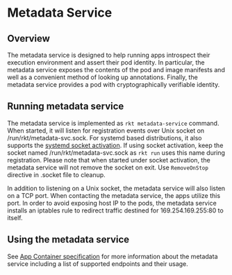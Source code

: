 # Metadata Service

## Overview

The metadata service is designed to help running apps introspect their execution environment and assert their pod identity.
In particular, the metadata service exposes the contents of the pod and image manifests and well as a convenient method of looking up annotations.
Finally, the metadata service provides a pod with cryptographically verifiable identity.

## Running metadata service

The metadata service is implemented as `rkt metadata-service` command.
When started, it will listen for registration events over Unix socket on /run/rkt/metadata-svc.sock.
For systemd based distributions, it also supports the [systemd socket activation](http://0pointer.de/blog/projects/socket-activation.html).
If using socket activation, keep the socket named /run/rkt/metadata-svc.sock as `rkt run` uses this name during registration.
Please note that when started under socket activation, the metadata service will not remove the socket on exit.
Use `RemoveOnStop` directive in .socket file to cleanup.

In addition to listening on a Unix socket, the metadata service will also listen on a TCP port.
When contacting the metadata service, the apps utilize this port.
In order to avoid exposing host IP to the pods, the metadata service installs an iptables rule to redirect traffic destined for 169.254.169.255:80 to itself.

## Using the metadata service
See [App Container specification](https://github.com/appc/spec/blob/master/SPEC.md#app-container-metadata-service) for more information about the metadata service including a list of supported endpoints and their usage.
